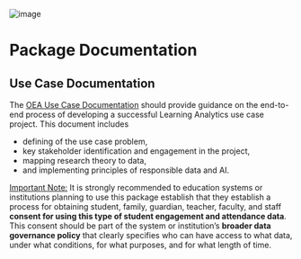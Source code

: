 ![image](https://user-images.githubusercontent.com/63133369/214875918-92454178-7d1f-4a53-aaf9-7a88b9f7b120.png)

# Package Documentation

## Use Case Documentation

The [OEA Use Case Documentation](https://github.com/microsoft/OpenEduAnalytics/blob/main/docs/use_cases/Open_Education_Analytics_Use_Case_Template_v3.docx) should provide guidance on the end-to-end process of developing a successful Learning Analytics use case project. This document includes 
 - defining of the use case problem,
 - key stakeholder identification and engagement in the project,
 - mapping research theory to data,
 - and implementing principles of responsible data and AI. 

<ins> Important Note:</ins> It is strongly recommended to education systems or institutions planning to use this package establish that they establish a process for obtaining student, family, guardian, teacher, faculty, and staff **consent for using this type of student engagement and attendance data**. This consent should be part of the system or institution’s **broader data governance policy** that clearly specifies who can have access to what data, under what conditions, for what purposes, and for what length of time.
